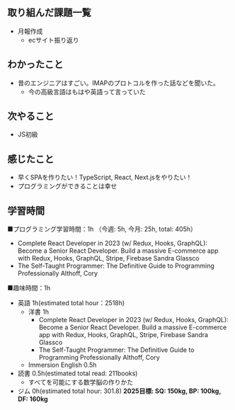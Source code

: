 ## 取り組んだ課題一覧
- 月報作成
  - ecサイト振り返り

## わかったこと
- 昔のエンジニアはすごい。IMAPのプロトコルを作った話などを聞いた。
  - 今の高級言語はもはや英語って言っていた

## 次やること
- JS初級

## 感じたこと
- 早くSPAを作りたい！TypeScript, React, Next.jsをやりたい！
- プログラミングができることは幸せ

## 学習時間
■プログラミング学習時間：1h （今週: 5h, 今月: 25h, total: 405h）
- Complete React Developer in 2023 (w/ Redux, Hooks, GraphQL): Become a Senior React Developer. Build a massive E-commerce app with Redux, Hooks, GraphQL, Stripe, Firebase
Sandra Glassco
- The Self-Taught Programmer: The Definitive Guide to Programming Professionally
Althoff, Cory

■趣味時間：1h
- 英語 1h(estimated total hour：2518h)
  - 洋書 1h
    - Complete React Developer in 2023 (w/ Redux, Hooks, GraphQL): Become a Senior React Developer. Build a massive E-commerce app with Redux, Hooks, GraphQL, Stripe, Firebase
    Sandra Glassco
    - The Self-Taught Programmer: The Definitive Guide to Programming Professionally
    Althoff, Cory
  - Immersion English 0.5h
- 読書 0.5h(estimated total read: 211books)
  - すべてを可能にする数学脳の作りかた
- ジム 0h(estimated total hour: 301.8) **2025目標: SQ: 150kg, BP: 100kg, DF: 160kg**
